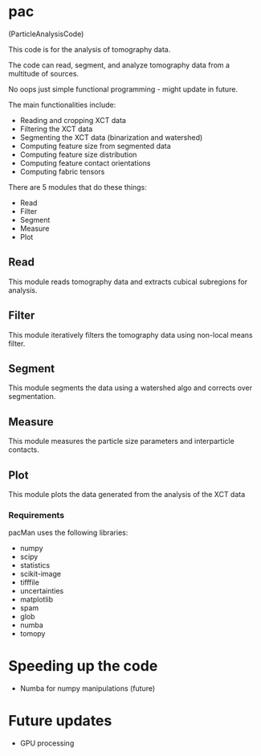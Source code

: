 # pac

(ParticleAnalysisCode)

This code is for the analysis of tomography data.

The code can read, segment, and analyze tomography data from a multitude of
sources.

No oops just simple functional programming - might update in future.

The main functionalities include:
- Reading and cropping XCT data
- Filtering the XCT data
- Segmenting the XCT data (binarization and watershed)
- Computing feature size from segmented data
- Computing feature size distribution
- Computing feature contact orientations
- Computing fabric tensors

There are 5 modules that do these things:
- Read
- Filter
- Segment
- Measure
- Plot

## Read
This module reads tomography data and extracts cubical subregions for analysis.

## Filter
This module iteratively filters the tomography data using non-local means filter.

## Segment
This module segments the data using a watershed algo and corrects over segmentation.

## Measure
This module measures the particle size parameters and interparticle contacts.

## Plot
This module plots the data generated from the analysis of the XCT data

### Requirements
pacMan uses the following libraries:
- numpy
- scipy
- statistics
- scikit-image
- tifffile
- uncertainties
- matplotlib
- spam
- glob
- numba
- tomopy

# Speeding up the code
- Numba for numpy manipulations (future)


# Future updates
- GPU processing
